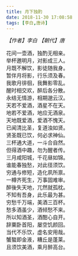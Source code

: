 ```yaml
---
title: 月下独酌
date: 2018-11-30 17:08:58
tags: [李白,唐诗]
---
```


*【作者】李白 【朝代】唐*

<html>
<pre>
花间一壶酒，独酌无相亲。
举杯邀明月，对影成三人。
月既不解饮，影徒随我身。
暂伴月将影，行乐须及春。
我歌月徘徊，我舞影零乱。
醒时相交欢，醉后各分散。
永结无情游，相期邈云汉。
天若不爱酒，酒星不在天。
地若不爱酒，地应无酒泉。
天地既爱酒，爱酒不愧天。
已闻清比圣，复道浊如贤。
贤圣既已饮，何必求神仙。
三杯通大道，一斗合自然。
但得酒中趣，勿为醒者传。
三月咸阳城，千花昼如锦。
谁能春独愁，对此径须饮。
穷通与修短，造化夙所禀。
一樽齐死生，万事固难审。
醉後失天地，兀然就孤枕。
不知有吾身，此乐最为甚。
穷愁千万端，美酒三百杯。
愁多酒虽少，酒倾愁不来。
所以知酒圣，酒酣心自开。
辞粟卧首阳，屡空饥颜回。
当代不乐饮，虚名安用哉。
蟹螯即金液，糟丘是蓬莱。
且须饮美酒，乘月醉高台。
</pre>
</html>